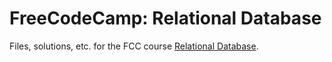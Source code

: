 # FreeCodeCamp: Relational Database
Files, solutions, etc. for the FCC course [Relational Database](https://www.freecodecamp.org/learn/relational-database).
